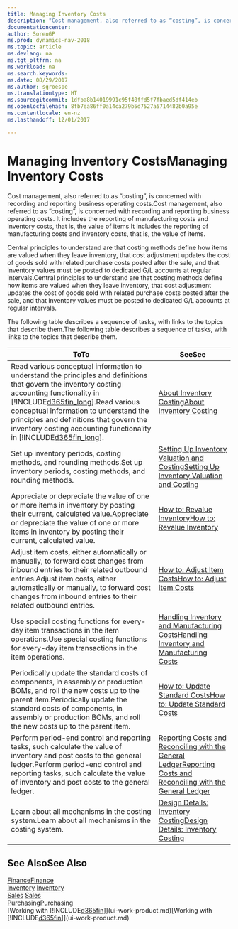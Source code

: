 ```yaml
---
title: Managing Inventory Costs
description: "Cost management, also referred to as “costing”, is concerned with recording and reporting business operating costs. It includes the reporting of manufacturing costs and inventory costs, that is, the value of items."
documentationcenter: 
author: SorenGP
ms.prod: dynamics-nav-2018
ms.topic: article
ms.devlang: na
ms.tgt_pltfrm: na
ms.workload: na
ms.search.keywords: 
ms.date: 08/29/2017
ms.author: sgroespe
ms.translationtype: HT
ms.sourcegitcommit: 1dfba8b14019991c95f40ffd5f7fbaed5df414eb
ms.openlocfilehash: 8fb7ea86ff0a14ca279b5d7527a5714482b0a95e
ms.contentlocale: en-nz
ms.lasthandoff: 12/01/2017

---
```

# <a name="managing-inventory-costs"></a><span data-ttu-id="a2257-104">Managing Inventory Costs</span><span class="sxs-lookup"><span data-stu-id="a2257-104">Managing Inventory Costs</span></span>
<span data-ttu-id="a2257-105">Cost management, also referred to as “costing”, is concerned with recording and reporting business operating costs.</span><span class="sxs-lookup"><span data-stu-id="a2257-105">Cost management, also referred to as “costing”, is concerned with recording and reporting business operating costs.</span></span> <span data-ttu-id="a2257-106">It includes the reporting of manufacturing costs and inventory costs, that is, the value of items.</span><span class="sxs-lookup"><span data-stu-id="a2257-106">It includes the reporting of manufacturing costs and inventory costs, that is, the value of items.</span></span>   

<span data-ttu-id="a2257-107">Central principles to understand are that costing methods define how items are valued when they leave inventory, that cost adjustment updates the cost of goods sold with related purchase costs posted after the sale, and that inventory values must be posted to dedicated G/L accounts at regular intervals.</span><span class="sxs-lookup"><span data-stu-id="a2257-107">Central principles to understand are that costing methods define how items are valued when they leave inventory, that cost adjustment updates the cost of goods sold with related purchase costs posted after the sale, and that inventory values must be posted to dedicated G/L accounts at regular intervals.</span></span>

<span data-ttu-id="a2257-108">The following table describes a sequence of tasks, with links to the topics that describe them.</span><span class="sxs-lookup"><span data-stu-id="a2257-108">The following table describes a sequence of tasks, with links to the topics that describe them.</span></span>

|<span data-ttu-id="a2257-109">**To**</span><span class="sxs-lookup"><span data-stu-id="a2257-109">**To**</span></span>|<span data-ttu-id="a2257-110">**See**</span><span class="sxs-lookup"><span data-stu-id="a2257-110">**See**</span></span>|  
|------------|-------------|  
|<span data-ttu-id="a2257-111">Read various conceptual information to understand the principles and definitions that govern the inventory costing accounting functionality in [!INCLUDE[d365fin_long](includes/d365fin_long_md.md)].</span><span class="sxs-lookup"><span data-stu-id="a2257-111">Read various conceptual information to understand the principles and definitions that govern the inventory costing accounting functionality in [!INCLUDE[d365fin_long](includes/d365fin_long_md.md)].</span></span>|[<span data-ttu-id="a2257-112">About Inventory Costing</span><span class="sxs-lookup"><span data-stu-id="a2257-112">About Inventory Costing</span></span>](finance-learn-about-costing.md)|  
|<span data-ttu-id="a2257-113">Set up inventory periods, costing methods, and rounding methods.</span><span class="sxs-lookup"><span data-stu-id="a2257-113">Set up inventory periods, costing methods, and rounding methods.</span></span>|[<span data-ttu-id="a2257-114">Setting Up Inventory Valuation and Costing</span><span class="sxs-lookup"><span data-stu-id="a2257-114">Setting Up Inventory Valuation and Costing</span></span>](finance-set-up-inventory-valuation-and-costing.md)|
|<span data-ttu-id="a2257-115">Appreciate or depreciate the value of one or more items in inventory by posting their current, calculated value.</span><span class="sxs-lookup"><span data-stu-id="a2257-115">Appreciate or depreciate the value of one or more items in inventory by posting their current, calculated value.</span></span>|[<span data-ttu-id="a2257-116">How to: Revalue Inventory</span><span class="sxs-lookup"><span data-stu-id="a2257-116">How to: Revalue Inventory</span></span>](inventory-how-revalue-inventory.md)|
|<span data-ttu-id="a2257-117">Adjust item costs, either automatically or manually, to forward cost changes from inbound entries to their related outbound entries.</span><span class="sxs-lookup"><span data-stu-id="a2257-117">Adjust item costs, either automatically or manually, to forward cost changes from inbound entries to their related outbound entries.</span></span>|[<span data-ttu-id="a2257-118">How to: Adjust Item Costs</span><span class="sxs-lookup"><span data-stu-id="a2257-118">How to: Adjust Item Costs</span></span>](inventory-how-adjust-item-costs.md)|
|<span data-ttu-id="a2257-119">Use special costing functions for every-day item transactions in the item operations.</span><span class="sxs-lookup"><span data-stu-id="a2257-119">Use special costing functions for every-day item transactions in the item operations.</span></span>|[<span data-ttu-id="a2257-120">Handling Inventory and Manufacturing Costs</span><span class="sxs-lookup"><span data-stu-id="a2257-120">Handling Inventory and Manufacturing Costs</span></span>](finance-handle-inventory-and-manufacturing-costs.md)|  
|<span data-ttu-id="a2257-121">Periodically update the standard costs of components, in assembly or production BOMs, and roll the new costs up to the parent item.</span><span class="sxs-lookup"><span data-stu-id="a2257-121">Periodically update the standard costs of components, in assembly or production BOMs, and roll the new costs up to the parent item.</span></span>|[<span data-ttu-id="a2257-122">How to: Update Standard Costs</span><span class="sxs-lookup"><span data-stu-id="a2257-122">How to: Update Standard Costs</span></span>](finance-how-to-update-standard-costs.md)|
|<span data-ttu-id="a2257-123">Perform period-end control and reporting tasks, such calculate the value of inventory and post costs to the general ledger.</span><span class="sxs-lookup"><span data-stu-id="a2257-123">Perform period-end control and reporting tasks, such calculate the value of inventory and post costs to the general ledger.</span></span>|[<span data-ttu-id="a2257-124">Reporting Costs and Reconciling with the General Ledger</span><span class="sxs-lookup"><span data-stu-id="a2257-124">Reporting Costs and Reconciling with the General Ledger</span></span>](finance-report-costs-and-reconcile-with-the-general-ledger.md)|  
|<span data-ttu-id="a2257-125">Learn about all mechanisms in the costing system.</span><span class="sxs-lookup"><span data-stu-id="a2257-125">Learn about all mechanisms in the costing system.</span></span>|[<span data-ttu-id="a2257-126">Design Details: Inventory Costing</span><span class="sxs-lookup"><span data-stu-id="a2257-126">Design Details: Inventory Costing</span></span>](design-details-inventory-costing.md)|  

## <a name="see-also"></a><span data-ttu-id="a2257-127">See Also</span><span class="sxs-lookup"><span data-stu-id="a2257-127">See Also</span></span>  
 [<span data-ttu-id="a2257-128">Finance</span><span class="sxs-lookup"><span data-stu-id="a2257-128">Finance</span></span>](finance.md)  
 <span data-ttu-id="a2257-129">[Inventory](inventory-manage-inventory.md) </span><span class="sxs-lookup"><span data-stu-id="a2257-129">[Inventory](inventory-manage-inventory.md) </span></span>  
 <span data-ttu-id="a2257-130">[Sales](sales-manage-sales.md) </span><span class="sxs-lookup"><span data-stu-id="a2257-130">[Sales](sales-manage-sales.md) </span></span>  
 [<span data-ttu-id="a2257-131">Purchasing</span><span class="sxs-lookup"><span data-stu-id="a2257-131">Purchasing</span></span>](purchasing-manage-purchasing.md)  
 <span data-ttu-id="a2257-132">[Working with [!INCLUDE[d365fin](includes/d365fin_md.md)]](ui-work-product.md)</span><span class="sxs-lookup"><span data-stu-id="a2257-132">[Working with [!INCLUDE[d365fin](includes/d365fin_md.md)]](ui-work-product.md)</span></span>

